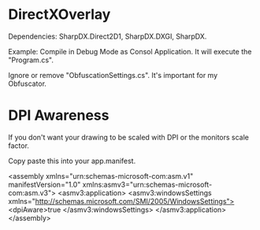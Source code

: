 # DirectXOverlay

Dependencies: SharpDX.Direct2D1, SharpDX.DXGI, SharpDX.

Example:
Compile in Debug Mode as Consol Application. It will execute the "Program.cs".

Ignore or remove "ObfuscationSettings.cs". It's important for my Obfuscator.

# DPI Awareness

If you don't want your drawing to be scaled with DPI or the monitors scale factor.

Copy paste this into your app.manifest.

\<assembly xmlns="urn:schemas-microsoft-com:asm.v1" manifestVersion="1.0" xmlns:asmv3="urn:schemas-microsoft-com:asm.v3">
   \<asmv3:application>
      \<asmv3:windowsSettings xmlns="http://schemas.microsoft.com/SMI/2005/WindowsSettings">
         \<dpiAware>true</dpiAware>
      \</asmv3:windowsSettings>
   \</asmv3:application>
\</assembly>